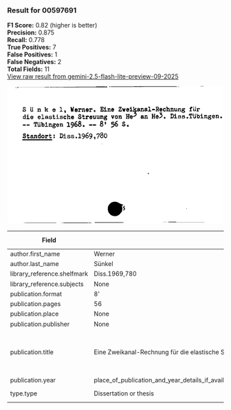 ### Result for 00597691
**F1 Score:** 0.82 (higher is better)<br>**Precision:** 0.875<br>**Recall:** 0.778<br>**True Positives:** 7<br>**False Positives:** 1<br>**False Negatives:** 2<br>**Total Fields:** 11<br>[View raw result from gemini-2.5-flash-lite-preview-09-2025](https://github.com/RISE-UNIBAS/humanities_data_benchmark/blob/main/results/2025-10-01/T0216/request_T0216_00597691.json)

<img src="https://github.com/RISE-UNIBAS/humanities_data_benchmark/blob/main/benchmarks/zettelkatalog/images/00597691.jpg?raw=true" alt="00597691" width="600px">

| Field | Model Response | Ground Truth | Fuzzy Score | Match |
|-------|----------------|--------------|-------------|-------|
| author.first_name | Werner | Werner | 1.000 | ✅ |
| author.last_name | Sünkel | Sünkel | 1.000 | ✅ |
| library_reference.shelfmark | Diss.1969,780 | Diss.1969,780 | 1.000 | ✅ |
| library_reference.subjects | None | None | 1.000 | ✅ |
| publication.format | 8' | 8' | 1.000 | ✅ |
| publication.pages | 56 | 56 | 1.000 | ✅ |
| publication.place | None | Tübingen | 0.000 | ❌ |
| publication.publisher | None | None | 1.000 | ✅ |
| publication.title | Eine Zweikanal-Rechnung für die elastische Streuung von He3 an He3 | Eine Zweikanal-Rechnung für die elastische Streuung von He³ an He³ | 0.970 | ✅ |
| publication.year | place_of_publication_and_year_details_if_available_in_the_card_but_not_explicitly_parsed_as_year_or_place_are_omitted_here_as_per_the_schema_and_the_card_data_structure_where_year_is_1968_and_place_is_Tübingen_but_the_schema_requires_an_integer_year_and_the_card_shows_1968_which_is_parsed_as_the_year_and_Tübingen_as_place_but_the_schema_only_allows_integer_for_year_so_1968_is_used_and_place_is_Tübingen_and_publisher_is_empty_as_it_is_a_dissertation_from_Tübingen_which_is_the_place_and_the_format_is_8' | 1968 | 0.000 | ❌ |
| type.type | Dissertation or thesis | Dissertation or thesis | 1.000 | ✅ |
